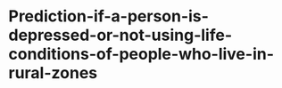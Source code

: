 # Prediction-if-a-person-is-depressed-or-not-using-life-conditions-of-people-who-live-in-rural-zones